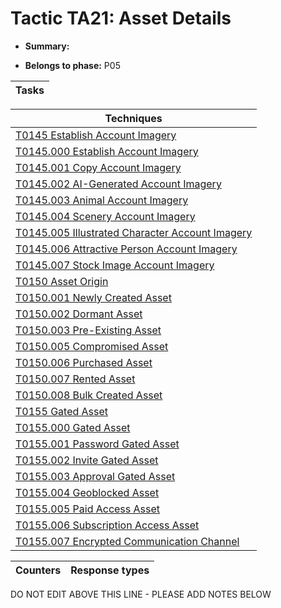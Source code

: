 # Tactic TA21: Asset Details

* **Summary:** 

* **Belongs to phase:** P05



| Tasks |
| ----- |



| Techniques |
| ---------- |
| [T0145 Establish Account Imagery](../../generated_pages/techniques/T0145.md) |
| [T0145.000 Establish Account Imagery](../../generated_pages/techniques/T0145.000.md) |
| [T0145.001 Copy Account Imagery](../../generated_pages/techniques/T0145.001.md) |
| [T0145.002 AI-Generated Account Imagery](../../generated_pages/techniques/T0145.002.md) |
| [T0145.003 Animal Account Imagery](../../generated_pages/techniques/T0145.003.md) |
| [T0145.004 Scenery Account Imagery](../../generated_pages/techniques/T0145.004.md) |
| [T0145.005 Illustrated Character Account Imagery](../../generated_pages/techniques/T0145.005.md) |
| [T0145.006 Attractive Person Account Imagery](../../generated_pages/techniques/T0145.006.md) |
| [T0145.007 Stock Image Account Imagery](../../generated_pages/techniques/T0145.007.md) |
| [T0150 Asset Origin](../../generated_pages/techniques/T0150.md) |
| [T0150.001 Newly Created Asset](../../generated_pages/techniques/T0150.001.md) |
| [T0150.002 Dormant Asset](../../generated_pages/techniques/T0150.002.md) |
| [T0150.003 Pre-Existing Asset](../../generated_pages/techniques/T0150.003.md) |
| [T0150.005 Compromised Asset](../../generated_pages/techniques/T0150.005.md) |
| [T0150.006 Purchased Asset](../../generated_pages/techniques/T0150.006.md) |
| [T0150.007 Rented Asset](../../generated_pages/techniques/T0150.007.md) |
| [T0150.008 Bulk Created Asset](../../generated_pages/techniques/T0150.008.md) |
| [T0155 Gated Asset](../../generated_pages/techniques/T0155.md) |
| [T0155.000 Gated Asset](../../generated_pages/techniques/T0155.000.md) |
| [T0155.001 Password Gated Asset](../../generated_pages/techniques/T0155.001.md) |
| [T0155.002 Invite Gated Asset](../../generated_pages/techniques/T0155.002.md) |
| [T0155.003 Approval Gated Asset](../../generated_pages/techniques/T0155.003.md) |
| [T0155.004 Geoblocked Asset](../../generated_pages/techniques/T0155.004.md) |
| [T0155.005 Paid Access Asset](../../generated_pages/techniques/T0155.005.md) |
| [T0155.006 Subscription Access Asset](../../generated_pages/techniques/T0155.006.md) |
| [T0155.007 Encrypted Communication Channel](../../generated_pages/techniques/T0155.007.md) |



| Counters | Response types |
| -------- | -------------- |


DO NOT EDIT ABOVE THIS LINE - PLEASE ADD NOTES BELOW